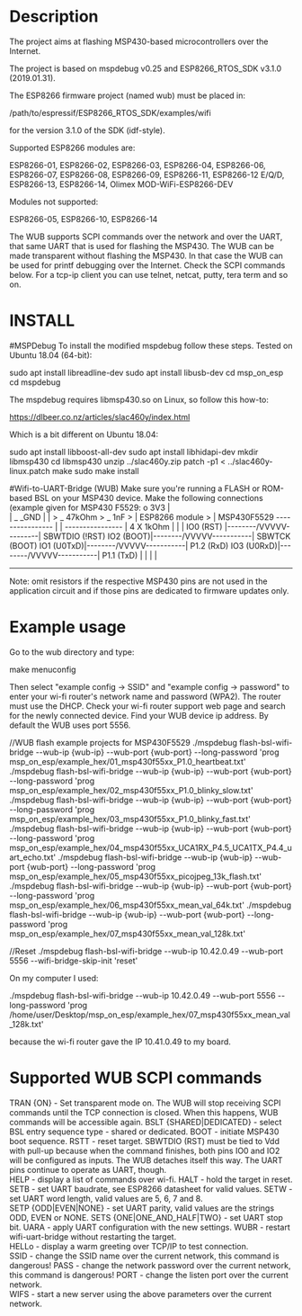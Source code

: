 Description
===================================================================
The project aims at flashing MSP430-based microcontrollers over 
the Internet.

The project is based on mspdebug v0.25 and ESP8266_RTOS_SDK v3.1.0 
(2019.01.31).

The ESP8266 firmware project (named wub) must be placed in:
    
/path/to/espressif/ESP8266_RTOS_SDK/examples/wifi
    
for the version 3.1.0 of the SDK (idf-style).

Supported ESP8266 modules are:

ESP8266-01, ESP8266-02, ESP8266-03, ESP8266-04, ESP8266-06, 
ESP8266-07, ESP8266-08, ESP8266-09, ESP8266-11, ESP8266-12 E/Q/D, 
ESP8266-13, ESP8266-14, Olimex MOD-WiFi-ESP8266-DEV 

Modules not supported:

ESP8266-05, ESP8266-10, ESP8266-14

The WUB supports SCPI commands over the network and over the UART,
that same UART that is used for flashing the MSP430. The WUB can
be made transparent without flashing the MSP430. In that case
the WUB can be used for printf debugging over the Internet. Check
the SCPI commands below. For a tcp-ip client you can use telnet,
netcat, putty, tera term and so on.

INSTALL
===================================================================
#MSPDebug
To install the modified mspdebug follow these steps. Tested on 
Ubuntu 18.04 (64-bit):

sudo apt install libreadline-dev
sudo apt install libusb-dev
cd msp_on_esp
cd mspdebug

The mspdebug requires libmsp430.so on Linux, so follow this how-to:

https://dlbeer.co.nz/articles/slac460y/index.html

Which is a bit different on Ubuntu 18.04:

sudo apt install libboost-all-dev
sudo apt install libhidapi-dev
mkdir libmsp430
cd libmsp430
unzip ../slac460y.zip
patch -p1 < ../slac460y-linux.patch
make
sudo make install

#Wifi-to-UART-Bridge (WUB)
Make sure you're running a FLASH or ROM-based BSL on your MSP430
device. Make the following connections (example given for MSP430
F5529:
                                    o 3V3 
                                    |                                                                            
                                    | _ _GND
                                    |  |
                                    >  _
                            47kOhm  >  _  1nF
                                    >  |
ESP8266 module                      >  |  MSP430F5529
----------------                    |  |  ----------------
               |         4 X 1kOhm  |  |  |
     IO0 (RST) |--------/VVVVV\-----*--*--| SBWTDIO (!RST)
     IO2 (BOOT)|--------/VVVVV\-----------| SBWTCK (BOOT)
    IO1 (U0TxD)|--------/VVVVV\-----------| P1.2 (RxD)
    IO3 (U0RxD)|--------/VVVVV\-----------| P1.1 (TxD)
               |                          |
               |                          |
----------------                          ----------------

Note: omit resistors if the respective MSP430 pins are not used in 
the application circuit and if those pins are dedicated to firmware
updates only. 

Example usage
===================================================================
Go to the wub directory and type:

make menuconfig

Then select "example config -> SSID" and "example config -> password"
to enter your wi-fi router's network name and password (WPA2). The
router must use the DHCP. Check your wi-fi router support web page 
and search for the newly connected device. Find your WUB device
ip address. By default the WUB uses port 5556. 

//WUB flash example projects for MSP430F5529
./mspdebug flash-bsl-wifi-bridge --wub-ip {wub-ip} --wub-port {wub-port} --long-password 'prog msp_on_esp/example_hex/01_msp430f55xx_P1.0_heartbeat.txt'
./mspdebug flash-bsl-wifi-bridge --wub-ip {wub-ip} --wub-port {wub-port} --long-password 'prog msp_on_esp/example_hex/02_msp430f55xx_P1.0_blinky_slow.txt'
./mspdebug flash-bsl-wifi-bridge --wub-ip {wub-ip} --wub-port {wub-port} --long-password 'prog msp_on_esp/example_hex/03_msp430f55xx_P1.0_blinky_fast.txt'
./mspdebug flash-bsl-wifi-bridge --wub-ip {wub-ip} --wub-port {wub-port} --long-password 'prog msp_on_esp/example_hex/04_msp430f55xx_UCA1RX_P4.5_UCA1TX_P4.4_uart_echo.txt'
./mspdebug flash-bsl-wifi-bridge --wub-ip {wub-ip} --wub-port {wub-port} --long-password 'prog msp_on_esp/example_hex/05_msp430f55xx_picojpeg_13k_flash.txt'
./mspdebug flash-bsl-wifi-bridge --wub-ip {wub-ip} --wub-port {wub-port} --long-password 'prog msp_on_esp/example_hex/06_msp430f55xx_mean_val_64k.txt'
./mspdebug flash-bsl-wifi-bridge --wub-ip {wub-ip} --wub-port {wub-port} --long-password 'prog msp_on_esp/example_hex/07_msp430f55xx_mean_val_128k.txt'

//Reset
./mspdebug flash-bsl-wifi-bridge --wub-ip 10.42.0.49 --wub-port 5556 --wifi-bridge-skip-init 'reset'

On my computer I used:

./mspdebug flash-bsl-wifi-bridge --wub-ip 10.42.0.49 --wub-port 5556 --long-password 'prog /home/user/Desktop/msp_on_esp/example_hex/07_msp430f55xx_mean_val_128k.txt'

because the wi-fi router gave the IP 10.41.0.49 to my board.

Supported WUB SCPI commands
===================================================================
TRAN {ON} - Set transparent mode on. The WUB will stop receiving SCPI commands until the TCP connection is closed. When this happens, WUB commands will be accessible again.
BSLT {SHARED|DEDICATED} - select BSL entry sequence type - shared or dedicated.
BOOT - initiate MSP430 boot sequence.
RSTT - reset target. SBWTDIO (RST) must be tied to Vdd with pull-up because when the command finishes, both pins IO0 and IO2 will be configured as inputs. The WUB detaches itself this way. The UART pins continue to operate as UART, though. 		    		
HELP - display a list of commands over wi-fi.
HALT - hold the target in reset.
SETB <numeric value> - set UART baudrate, see ESP8266 datasheet for valid values.
SETW <numeric value> - set UART word length, valid values are 5, 6, 7 and 8.				
SETP {ODD|EVEN|NONE} - set UART parity, valid values are the strings ODD, EVEN or NONE.	
SETS {ONE|ONE_AND_HALF|TWO} - set UART stop bit.
UARA - apply UART configuration with the new settings.
WUBR - restart wifi-uart-bridge without restarting the target.  						
HELLo - display a warm greeting over TCP/IP to test connection.				
SSID <string> - change the SSID name over the current network, this command is dangerous!
PASS <string> - change the network password over the current network, this command is dangerous!
PORT <numeric value> - change the listen port over the current network.										
WIFS - start a new server using the above parameters over the current network.

